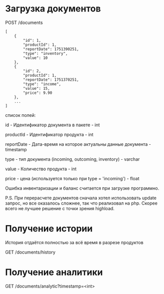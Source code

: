 # Загрузка документов
POST /documents
```
[
    {
        "id": 1,
        "productId": 1,
        "reportDate": 1751390251,
        "type": "inventory",
        "value": 10
    },
    {
        "id": 2,
        "productId": 1,
        "reportDate": 1751370251,
        "type": "income",
        "value": 15,
        "price": 9.90
    },
    ...
]
```
список полей:

id - Идентификатор документа в пакете - int

productId - Идентификатор продукта - int

reportDate - Дата-время на которое актуальны данные документа - timestamp

type - тип документа (incoming, outcoming, inventory) - varchar

value - Количество продукта - int

price - цена (используется только при type = 'incoming') - float


Ошибка инвентаризации и баланс считается при загрузке программно.

P.S. При перерасчете документов сначала хотел использовать update запрос, но все оказалось сложнее, так что реализовал на php. Скорее всего не лучшее решение с точки зрения highload.

# Получение истории

История отдаётся полностью за всё время в разрезе продуктов 

GET /documents/history

# Получение аналитики

GET /documents/analytic?timestamp=\<int\>
